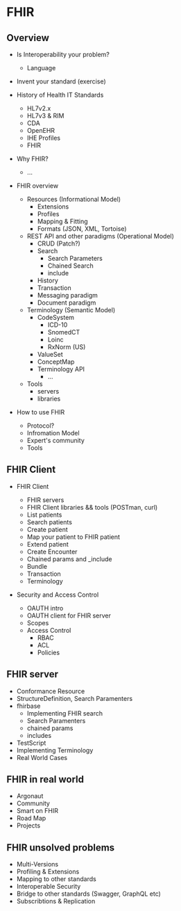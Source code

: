 # FHIR 

## Overview

* Is Interoperability your problem?
  * Language

* Invent your standard (exercise)
* History of Health IT Standards
  * HL7v2.x
  * HL7v3 & RIM
  * CDA
  * OpenEHR
  * IHE Profiles
  * FHIR

* Why FHIR?
  * ...

* FHIR overview 
  * Resources (Informational Model)
    * Extensions
    * Profiles
    * Mapping & Fitting
    * Formats (JSON, XML, Tortoise)
  * REST API and other paradigms (Operational Model)
    * CRUD (Patch?)
    * Search
      * Search Parameters
      * Chained Search
      * include
    * History
    * Transaction
    * Messaging paradigm
    * Document paradigm
  * Terminology (Semantic Model)
    * CodeSystem
      * ICD-10
      * SnomedCT
      * Loinc
      * RxNorm (US)
    * ValueSet 
    * ConceptMap
    * Terminology API 
      * ...
  * Tools
    * servers
    * libraries

* How to use FHIR

  *  Protocol?
  *  Infromation Model
  *  Expert's community
  *  Tools

## FHIR Client

* FHIR Client
  * FHIR servers
  * FHIR Client libraries && tools (POSTman, curl)
  * List patients
  * Search patients
  * Create patient
  * Map your patient to FHIR patient
  * Extend patient
  * Create Encounter
  * Chained params and _include
  * Bundle
  * Transaction
  * Terminology
  
* Security and Access Control 
  * OAUTH intro
  * OAUTH client for FHIR server
  * Scopes 
  * Access Control
    * RBAC
    * ACL
    * Policies


## FHIR server

* Conformance Resource
* StructureDefinition, Search Paramenters
* fhirbase 
  * Implementing FHIR search
   * Search Paramenters
   * chained params
   * includes
* TestScript
* Implementing Terminology
* Real World Cases

## FHIR in real world

* Argonaut
* Community
* Smart on FHIR
* Road Map
* Projects 


## FHIR unsolved problems

* Multi-Versions
* Profiling & Extensions 
* Mapping to other standards
* Interoperable Security
* Bridge to other standards (Swagger, GraphQL etc)
* Subscribtions & Replication
